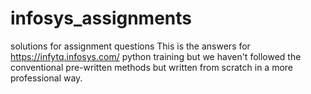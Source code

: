 # infosys_assignments
solutions for assignment questions
This is the answers for https://infytq.infosys.com/ python training but we haven't followed the conventional pre-written methods but written from scratch in a more professional way.